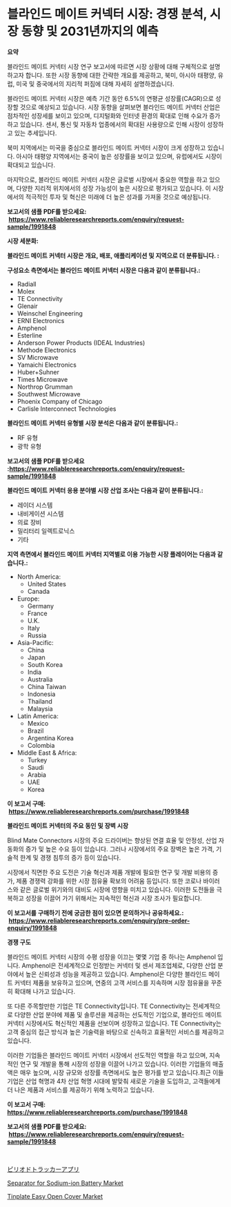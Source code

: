 <p><h1>블라인드 메이트 커넥터 시장: 경쟁 분석, 시장 동향 및 2031년까지의 예측</h1></p><p><strong>요약</strong></p>
<p><p>블라인드 메이트 커넥터 시장 연구 보고서에 따르면 시장 상황에 대해 구체적으로 설명하고자 합니다. 또한 시장 동향에 대한 간략한 개요를 제공하고, 북미, 아시아 태평양, 유럽, 미국 및 중국에서의 지리적 퍼짐에 대해 자세히 설명하겠습니다.</p><p>블라인드 메이트 커넥터 시장은 예측 기간 동안 6.5%의 연평균 성장률(CAGR)으로 성장할 것으로 예상되고 있습니다. 시장 동향을 살펴보면 블라인드 메이트 커넥터 산업은 점차적인 성장세를 보이고 있으며, 디지털화와 인터넷 환경의 확대로 인해 수요가 증가하고 있습니다. 센서, 통신 및 자동차 업종에서의 확대된 사용량으로 인해 시장이 성장하고 있는 추세입니다.</p><p>북미 지역에서는 미국을 중심으로 블라인드 메이트 커넥터 시장이 크게 성장하고 있습니다. 아시아 태평양 지역에서는 중국이 높은 성장률을 보이고 있으며, 유럽에서도 시장이 확대되고 있습니다.</p><p>마지막으로, 블라인드 메이트 커넥터 시장은 글로벌 시장에서 중요한 역할을 하고 있으며, 다양한 지리적 위치에서의 성장 가능성이 높은 시장으로 평가되고 있습니다. 이 시장에서의 적극적인 투자 및 혁신은 미래에 더 높은 성과를 가져올 것으로 예상됩니다.</p></p>
<p><strong>보고서의 샘플 PDF를 받으세요: &nbsp;<a href="https://www.reliableresearchreports.com/enquiry/request-sample/1991848">https://www.reliableresearchreports.com/enquiry/request-sample/1991848</a></strong></p>
<p><strong>시장 세분화:</strong></p>
<p><strong> 블라인드 메이트 커넥터 시장은 개요, 배포, 애플리케이션 및 지역으로 더 분류됩니다. :</strong></p>
<p><strong>구성요소 측면에서는 블라인드 메이트 커넥터 시장은 다음과 같이 분류됩니다.:</strong></p>
<p><ul><li>Radiall</li><li>Molex</li><li>TE Connectivity</li><li>Glenair</li><li>Weinschel Engineering</li><li>ERNI Electronics</li><li>Amphenol</li><li>Esterline</li><li>Anderson Power Products (IDEAL Industries)</li><li>Methode Electronics</li><li>SV Microwave</li><li>Yamaichi Electronics</li><li>Huber+Suhner</li><li>Times Microwave</li><li>Northrop Grumman</li><li>Southwest Microwave</li><li>Phoenix Company of Chicago</li><li>Carlisle Interconnect Technologies</li></ul></p>
<p><strong> 블라인드 메이트 커넥터 유형별 시장 분석은 다음과 같이 분류됩니다.:</strong></p>
<p><ul><li>RF 유형</li><li>광학 유형</li></ul></p>
<p><strong>보고서의 샘플 PDF를 받으세요 :<a href="https://www.reliableresearchreports.com/enquiry/request-sample/1991848">https://www.reliableresearchreports.com/enquiry/request-sample/1991848</a></strong></p>
<p><strong> 블라인드 메이트 커넥터 응용 분야별 시장 산업 조사는 다음과 같이 분류됩니다.:</strong></p>
<p><ul><li>레이더 시스템</li><li>내비게이션 시스템</li><li>의료 장비</li><li>밀리터리 일렉트로닉스</li><li>기타</li></ul></p>
<p><strong>지역 측면에서 블라인드 메이트 커넥터 지역별로 이용 가능한 시장 플레이어는 다음과 같습니다.:</strong></p>
<p><ul>
    <li>
        North America:
        <ul>
            <li>United States</li>
            <li>Canada</li>
        </ul>
    </li>
    <li>
        Europe:
        <ul>
            <li>Germany</li>
            <li>France</li>
            <li>U.K.</li>
            <li>Italy</li>
            <li>Russia</li>
        </ul>
    </li>
    <li>
        Asia-Pacific:
        <ul>
            <li>China</li>
            <li>Japan</li>
            <li>South Korea</li>
            <li>India</li>
            <li>Australia</li>
            <li>China Taiwan</li>
            <li>Indonesia</li>
            <li>Thailand</li>
            <li>Malaysia</li>
        </ul>
    </li>
    <li>
        Latin America:
        <ul>
            <li>Mexico</li>
            <li>Brazil</li>
            <li>Argentina Korea</li>
            <li>Colombia</li>
        </ul>
    </li>
    <li>
        Middle East & Africa:
        <ul>
            <li>Turkey</li>
            <li>Saudi</li>
            <li>Arabia</li>
            <li>UAE</li>
            <li>Korea</li>
        </ul>
    </li>
    </ul></p>
<p><strong>이 보고서 구매: &nbsp;<a href="https://www.reliableresearchreports.com/purchase/1991848">https://www.reliableresearchreports.com/purchase/1991848</a></strong></p>
<p><strong>블라인드 메이트 커넥터의 주요 동인 및 장벽 시장</strong></p>
<p><p>Blind Mate Connectors 시장의 주요 드라이버는 향상된 연결 효율 및 안정성, 산업 자동화의 증가 및 높은 수요 등이 있습니다. 그러나 시장에서의 주요 장벽은 높은 가격, 기술적 한계 및 경쟁 침투의 증가 등이 있습니다.</p><p>시장에서 직면한 주요 도전은 기술 혁신과 제품 개발에 필요한 연구 및 개발 비용의 증가, 제품 경쟁력 강화를 위한 시장 점유율 확보의 어려움 등입니다. 또한 코로나 바이러스와 같은 글로벌 위기와의 대비도 시장에 영향을 미치고 있습니다. 이러한 도전들을 극복하고 성장을 이끌어 가기 위해서는 지속적인 혁신과 시장 조사가 필요합니다.</p></p>
<p><strong>이 보고서를 구매하기 전에 궁금한 점이 있으면 문의하거나 공유하세요.: &nbsp;<a href="https://www.reliableresearchreports.com/enquiry/pre-order-enquiry/1991848">https://www.reliableresearchreports.com/enquiry/pre-order-enquiry/1991848</a></strong></p>
<p><strong>경쟁 구도</strong></p>
<p><p>블라인드 메이트 커넥터 시장의 수평 성장을 이끄는 몇몇 기업 중 하나는 Amphenol 입니다. Amphenol은 전세계적으로 인정받는 커넥터 및 센서 제조업체로, 다양한 산업 분야에서 높은 신뢰성과 성능을 제공하고 있습니다. Amphenol은 다양한 블라인드 메이트 커넥터 제품을 보유하고 있으며, 연중의 고객 서비스를 지속하며 시장 점유율을 꾸준히 확대해 나가고 있습니다. </p><p>또 다른 주목할만한 기업은 TE Connectivity입니다. TE Connectivity는 전세계적으로 다양한 산업 분야에 제품 및 솔루션을 제공하는 선도적인 기업으로, 블라인드 메이트 커넥터 시장에서도 혁신적인 제품을 선보이며 성장하고 있습니다. TE Connectivity는 고객 중심의 접근 방식과 높은 기술력을 바탕으로 신속하고 효율적인 서비스를 제공하고 있습니다.</p><p>이러한 기업들은 블라인드 메이트 커넥터 시장에서 선도적인 역할을 하고 있으며, 지속적인 연구 및 개발을 통해 시장의 성장을 이끌어 나가고 있습니다. 이러한 기업들의 매출액은 매우 높으며, 시장 규모와 성장률 측면에서도 높은 평가를 받고 있습니다.최근 이들 기업은 산업 혁명과 4차 산업 혁명 시대에 발맞춰 새로운 기술을 도입하고, 고객들에게 더 나은 제품과 서비스를 제공하기 위해 노력하고 있습니다.</p></p>
<p><strong>이 보고서 구매: &nbsp; <a href="https://www.reliableresearchreports.com/purchase/1991848">https://www.reliableresearchreports.com/purchase/1991848</a></strong></p>
<p><strong>보고서의 샘플 PDF를 받으세요: &nbsp;<a href="https://www.reliableresearchreports.com/enquiry/request-sample/1991848">https://www.reliableresearchreports.com/enquiry/request-sample/1991848</a></strong><strong></strong></p>
<p>&nbsp;</p>
<p><p><a href="https://github.com/xnljig2898992/Market-Research-Report-List-1/blob/main/20674229644.md">ピリオドトラッカーアプリ</a></p><p><a href="https://github.com/yoshih12/Market-Research-Report-List-2/blob/main/separator-for-sodium-ion-battery-market.md">Separator for Sodium-ion Battery Market</a></p><p><a href="https://github.com/jerrycopelandthomaswsqd8q/Market-Research-Report-List-2/blob/main/tinplate-easy-open-cover-market.md">Tinplate Easy Open Cover Market</a></p></p>